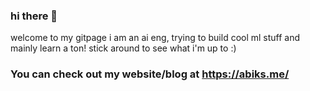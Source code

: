 
### hi there 👋
welcome to my gitpage
i am an ai eng, trying to build cool ml stuff and mainly learn a ton!
stick around to see what i'm up to :)
### You can check out my website/blog at https://abiks.me/
